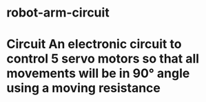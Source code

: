 # robot-arm-circuit
# Circuit An electronic circuit to control 5 servo motors so that all movements will be in 90° angle using a moving resistance
